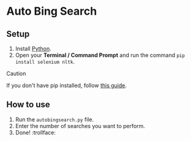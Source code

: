 # Auto Bing Search

## Setup
1. Install [Python](https://www.python.org/downloads/).
2. Open your **Terminal / Command Prompt** and run the command `pip install selenium nltk`.
> [!CAUTION]
> If you don't have pip installed, follow [this guide](https://phoenixnap.com/kb/install-pip-windows).

## How to use
1. Run the `autobingsearch.py` file.
2. Enter the number of searches you want to perform.
3. Done! :trollface:
